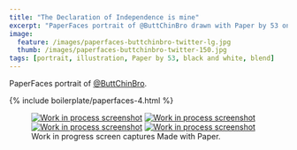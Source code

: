 ```yaml
---
title: "The Declaration of Independence is mine"
excerpt: "PaperFaces portrait of @ButtChinBro drawn with Paper by 53 on an iPad."
image: 
  feature: /images/paperfaces-buttchinbro-twitter-lg.jpg
  thumb: /images/paperfaces-buttchinbro-twitter-150.jpg
tags: [portrait, illustration, Paper by 53, black and white, blend]
---
```


PaperFaces portrait of [@ButtChinBro](http://twitter.com/ButtChinBro).

{% include boilerplate/paperfaces-4.html %}

<figure class="third">
	<a href="{{ site.url }}/images/paperfaces-buttchinbro-process-1-lg.jpg"><img src="{{ site.url }}/images/paperfaces-buttchinbro-process-1-600.jpg" alt="Work in process screenshot"></a>
	<a href="{{ site.url }}/images/paperfaces-buttchinbro-process-2-lg.jpg"><img src="{{ site.url }}/images/paperfaces-buttchinbro-process-2-600.jpg" alt="Work in process screenshot"></a>
	<a href="{{ site.url }}/images/paperfaces-buttchinbro-process-3-lg.jpg"><img src="{{ site.url }}/images/paperfaces-buttchinbro-process-3-600.jpg" alt="Work in process screenshot"></a>
	<a href="{{ site.url }}/images/paperfaces-buttchinbro-process-4-lg.jpg"><img src="{{ site.url }}/images/paperfaces-buttchinbro-process-4-600.jpg" alt="Work in process screenshot"></a>
	<figcaption>Work in progress screen captures Made with Paper.</figcaption>
</figure>